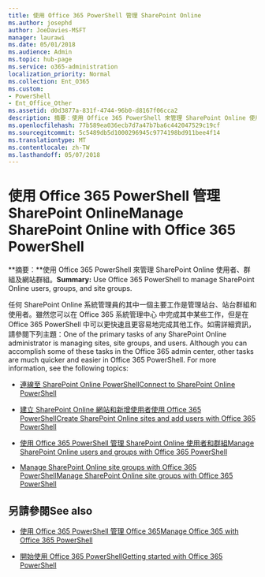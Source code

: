 ```yaml
---
title: 使用 Office 365 PowerShell 管理 SharePoint Online
ms.author: josephd
author: JoeDavies-MSFT
manager: laurawi
ms.date: 05/01/2018
ms.audience: Admin
ms.topic: hub-page
ms.service: o365-administration
localization_priority: Normal
ms.collection: Ent_O365
ms.custom:
- PowerShell
- Ent_Office_Other
ms.assetid: d0d3877a-831f-4744-96b0-d8167f06cca2
description: 摘要︰使用 Office 365 PowerShell 來管理 SharePoint Online 使用者、群組及網站群組。
ms.openlocfilehash: 77b589ea036ecb7d7a47b7ba6c442047529c19cf
ms.sourcegitcommit: 5c5489db5d1000296945c9774198bd911bee4f14
ms.translationtype: MT
ms.contentlocale: zh-TW
ms.lasthandoff: 05/07/2018
---
```

# <a name="manage-sharepoint-online-with-office-365-powershell"></a><span data-ttu-id="4064d-103">使用 Office 365 PowerShell 管理 SharePoint Online</span><span class="sxs-lookup"><span data-stu-id="4064d-103">Manage SharePoint Online with Office 365 PowerShell</span></span>

 <span data-ttu-id="4064d-104">**摘要︰**使用 Office 365 PowerShell 來管理 SharePoint Online 使用者、群組及網站群組。</span><span class="sxs-lookup"><span data-stu-id="4064d-104">**Summary:** Use Office 365 PowerShell to manage SharePoint Online users, groups, and site groups.</span></span>
  
<span data-ttu-id="4064d-p101">任何 SharePoint Online 系統管理員的其中一個主要工作是管理站台、站台群組和使用者。雖然您可以在 Office 365 系統管理中心 中完成其中某些工作，但是在 Office 365 PowerShell 中可以更快速且更容易地完成其他工作。如需詳細資訊，請參閱下列主題：</span><span class="sxs-lookup"><span data-stu-id="4064d-p101">One of the primary tasks of any SharePoint Online administrator is managing sites, site groups, and users. Although you can accomplish some of these tasks in the Office 365 admin center, other tasks are much quicker and easier in Office 365 PowerShell. For more information, see the following topics:</span></span>

- [<span data-ttu-id="4064d-108">連線至 SharePoint Online PowerShell</span><span class="sxs-lookup"><span data-stu-id="4064d-108">Connect to SharePoint Online PowerShell</span></span>](https://docs.microsoft.com/en-us/powershell/sharepoint/sharepoint-online/connect-sharepoint-online?view=sharepoint-ps)
  
- [<span data-ttu-id="4064d-109">建立 SharePoint Online 網站和新增使用者使用 Office 365 PowerShell</span><span class="sxs-lookup"><span data-stu-id="4064d-109">Create SharePoint Online sites and add users with Office 365 PowerShell</span></span>](create-sharepoint-sites-and-add-users-with-powershell.md)
    
- [<span data-ttu-id="4064d-110">使用 Office 365 PowerShell 管理 SharePoint Online 使用者和群組</span><span class="sxs-lookup"><span data-stu-id="4064d-110">Manage SharePoint Online users and groups with Office 365 PowerShell</span></span>](manage-sharepoint-users-and-groups-with-powershell.md)
    
- [<span data-ttu-id="4064d-111">Manage SharePoint Online site groups with Office 365 PowerShell</span><span class="sxs-lookup"><span data-stu-id="4064d-111">Manage SharePoint Online site groups with Office 365 PowerShell</span></span>](manage-sharepoint-site-groups-with-powershell.md)
    
## <a name="see-also"></a><span data-ttu-id="4064d-112">另請參閱</span><span class="sxs-lookup"><span data-stu-id="4064d-112">See also</span></span>

- [<span data-ttu-id="4064d-113">使用 Office 365 PowerShell 管理 Office 365</span><span class="sxs-lookup"><span data-stu-id="4064d-113">Manage Office 365 with Office 365 PowerShell</span></span>](manage-office-365-with-office-365-powershell.md)

- [<span data-ttu-id="4064d-114">開始使用 Office 365 PowerShell</span><span class="sxs-lookup"><span data-stu-id="4064d-114">Getting started with Office 365 PowerShell</span></span>](getting-started-with-office-365-powershell.md)

